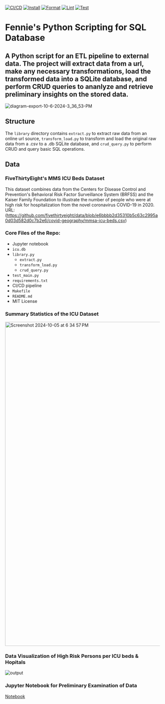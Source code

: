 [![CI/CD](https://github.com/zfennie/Python-Scripting-for-SQL-Database/actions/workflows/CI_CD.yml/badge.svg)](https://github.com/zfennie/Python-Scripting-for-SQL-Database/actions/workflows/CI_CD.yml) [![Install](https://github.com/zfennie/Python-Scripting-for-SQL-Database/actions/workflows/install.yml/badge.svg)](https://github.com/zfennie/Python-Scripting-for-SQL-Database/actions/workflows/install.yml) [![Format](https://github.com/zfennie/Python-Scripting-for-SQL-Database/actions/workflows/format.yml/badge.svg)](https://github.com/zfennie/Python-Scripting-for-SQL-Database/actions/workflows/format.yml) [![Lint](https://github.com/zfennie/Python-Scripting-for-SQL-Database/actions/workflows/lint.yml/badge.svg)](https://github.com/zfennie/Python-Scripting-for-SQL-Database/actions/workflows/lint.yml) [![Test](https://github.com/zfennie/Python-Scripting-for-SQL-Database/actions/workflows/test.yml/badge.svg)](https://github.com/zfennie/Python-Scripting-for-SQL-Database/actions/workflows/test.yml)



# Fennie's Python Scripting for SQL Database
## A Python script for an ETL pipeline to external data. The project will extract data from a url, make any necessary transformations, load the transformed data into a SQLite database, and perform CRUD queries to ananlyze and retrieve preliminary insights on the stored data.



![diagram-export-10-6-2024-3_36_53-PM](https://github.com/user-attachments/assets/e476f6c1-42a3-41d0-b667-1885c59c4cd1)

## Structure
The `library` directory contains `extract.py` to extract raw data from an online url source, `transform_load.py` to transform and load the original raw data from a .csv to a .db SQLite database, and `crud_query.py` to perform CRUD and query basic SQL operations.



## Data
### FiveThirtyEight's MMS ICU Beds Dataset
This dataset combines data from the Centers for Disease Control and Prevention's Behavioral Risk Factor Surveillance System (BRFSS) and the Kaiser Family Foundation to illustrate the number of people who were at high risk for hospitalization from the novel coronavirus COVID-19 in 2020.\
URL: (https://github.com/fivethirtyeight/data/blob/e6bbbb2d35310b5c63c2995a0d03d582d0c7b2e6/covid-geography/mmsa-icu-beds.csv)

### Core Files of the Repo:
* Jupyter notebook
* `icu.db`
* `library.py`
    - `extract.py`
    - `transform_load.py`
    - `crud_query.py`
* `test_main.py`
* `requirements.txt`
* CI/CD pipeline
* `Makefile`
* `README.md`
* MIT License

### Summary Statistics of the ICU Dataset
<img width="1056" alt="Screenshot 2024-10-05 at 6 34 57 PM" src="https://github.com/user-attachments/assets/536234ae-e5ff-47dd-b371-b420a96807c0">

### Data Visualization of High Risk Persons per ICU beds & Hopitals
![output](https://github.com/user-attachments/assets/18565095-13cf-46be-b59b-174f677e9536)

### Jupyter Notebook for Preliminary Examination of Data
[Notebook](https://github.com/zfennie/Python-Scripting-for-SQL-Database/blob/989acb7d003177e0bd28f9d42cad90ff8a8fb269/main_notebook.ipynb)
